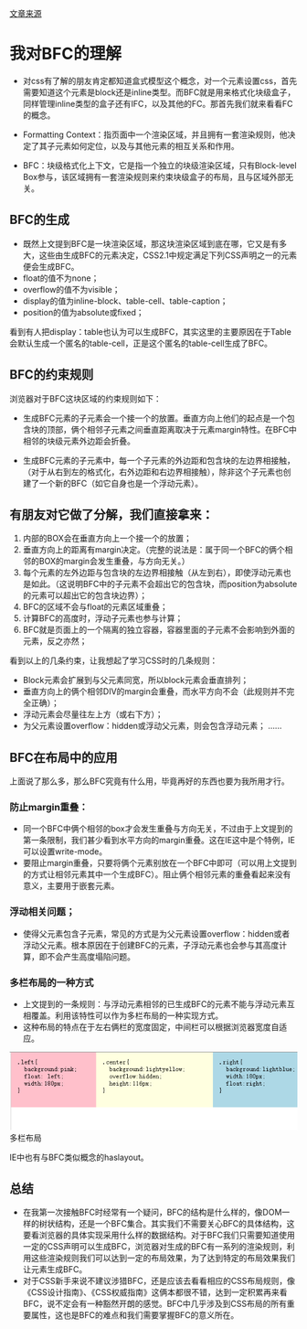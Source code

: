 [文章来源](http://www.jianshu.com/p/76484dff1cb5)

# 我对BFC的理解

- 对css有了解的朋友肯定都知道盒式模型这个概念，对一个元素设置css，首先需要知道这个元素是block还是inline类型。而BFC就是用来格式化块级盒子，同样管理inline类型的盒子还有IFC，以及其他的FC。那首先我们就来看看FC的概念。

- Formatting Context：指页面中一个渲染区域，并且拥有一套渲染规则，他决定了其子元素如何定位，以及与其他元素的相互关系和作用。

- BFC：块级格式化上下文，它是指一个独立的块级渲染区域，只有Block-level Box参与，该区域拥有一套渲染规则来约束块级盒子的布局，且与区域外部无关。

## BFC的生成

- 既然上文提到BFC是一块渲染区域，那这块渲染区域到底在哪，它又是有多大，这些由生成BFC的元素决定，CSS2.1中规定满足下列CSS声明之一的元素便会生成BFC。
- float的值不为none；
- overflow的值不为visible；
- display的值为inline-block、table-cell、table-caption；
- position的值为absolute或fixed；

看到有人把display：table也认为可以生成BFC，其实这里的主要原因在于Table会默认生成一个匿名的table-cell，正是这个匿名的table-cell生成了BFC。

## BFC的约束规则

浏览器对于BFC这块区域的约束规则如下：

- 生成BFC元素的子元素会一个接一个的放置。垂直方向上他们的起点是一个包含块的顶部，俩个相邻子元素之间垂直距离取决于元素margin特性。在BFC中相邻的块级元素外边距会折叠。

- 生成BFC元素的子元素中，每一个子元素的外边距和包含块的左边界相接触，（对于从右到左的格式化，右外边距和右边界相接触），除非这个子元素也创建了一个新的BFC（如它自身也是一个浮动元素）。

## 有朋友对它做了分解，我们直接拿来：

1. 内部的BOX会在垂直方向上一个接一个的放置；
2. 垂直方向上的距离有margin决定。（完整的说法是：属于同一个BFC的俩个相邻的BOX的margin会发生重叠，与方向无关。）
3. 每个元素的左外边距与包含块的左边界相接触（从左到右），即使浮动元素也是如此。（这说明BFC中的子元素不会超出它的包含块，而position为absolute的元素可以超出它的包含块边界）；
4. BFC的区域不会与float的元素区域重叠；
5. 计算BFC的高度时，浮动子元素也参与计算；
6. BFC就是页面上的一个隔离的独立容器，容器里面的子元素不会影响到外面的元素，反之亦然；

看到以上的几条约束，让我想起了学习CSS时的几条规则：

- Block元素会扩展到与父元素同宽，所以block元素会垂直排列；
- 垂直方向上的俩个相邻DIV的margin会重叠，而水平方向不会（此规则并不完全正确）；
- 浮动元素会尽量往左上方（或右下方）；
- 为父元素设置overflow：hidden或浮动父元素，则会包含浮动元素；
……

## BFC在布局中的应用

上面说了那么多，那么BFC究竟有什么用，毕竟再好的东西也要为我所用才行。

### 防止margin重叠：

- 同一个BFC中俩个相邻的box才会发生重叠与方向无关，不过由于上文提到的第一条限制，我们甚少看到水平方向的margin重叠。这在IE这中是个特例，IE可以设置write-mode。
- 要阻止margin重叠，只要将俩个元素别放在一个BFC中即可（可以用上文提到的方式让相邻元素其中一个生成BFC）。阻止俩个相邻元素的重叠看起来没有意义，主要用于嵌套元素。

### 浮动相关问题；

- 使得父元素包含子元素，常见的方式是为父元素设置overflow：hidden或者浮动父元素。根本原因在于创建BFC的元素，子浮动元素也会参与其高度计算，即不会产生高度塌陷问题。

### 多栏布局的一种方式

- 上文提到的一条规则：与浮动元素相邻的已生成BFC的元素不能与浮动元素互相覆盖。利用该特性可以作为多栏布局的一种实现方式。
- 这种布局的特点在于左右俩栏的宽度固定，中间栏可以根据浏览器宽度自适应。

![多栏布局](./images/multi-column.png)
多栏布局

IE中也有与BFC类似概念的haslayout。

## 总结

- 在我第一次接触BFC时经常有一个疑问，BFC的结构是什么样的，像DOM一样的树状结构，还是一个BFC集合。其实我们不需要关心BFC的具体结构，这要看浏览器的具体实现采用什么样的数据结构。对于BFC我们只需要知道使用一定的CSS声明可以生成BFC，浏览器对生成的BFC有一系列的渲染规则，利用这些渲染规则我们可以达到一定的布局效果，为了达到特定的布局效果我们让元素生成BFC。
- 对于CSS新手来说不建议涉猎BFC，还是应该去看看相应的CSS布局规则，像《CSS设计指南》、《CSS权威指南》这俩本都很不错，达到一定积累再来看BFC，说不定会有一种豁然开朗的感觉。BFC中几乎涉及到CSS布局的所有重要属性，这也是BFC的难点和我们需要掌握BFC的意义所在。
